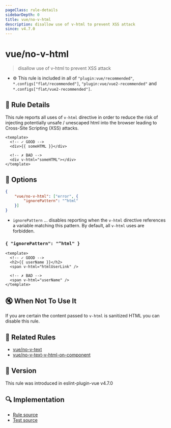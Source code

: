 ```yaml
---
pageClass: rule-details
sidebarDepth: 0
title: vue/no-v-html
description: disallow use of v-html to prevent XSS attack
since: v4.7.0
---
```


# vue/no-v-html

> disallow use of v-html to prevent XSS attack

- :gear: This rule is included in all of `"plugin:vue/recommended"`, `*.configs["flat/recommended"]`, `"plugin:vue/vue2-recommended"` and `*.configs["flat/vue2-recommended"]`.

## :book: Rule Details

This rule reports all uses of `v-html` directive in order to reduce the risk of injecting potentially unsafe / unescaped html into the browser leading to Cross-Site Scripting (XSS) attacks.

<eslint-code-block :rules="{'vue/no-v-html': ['error']}">

```vue
<template>
  <!-- ✓ GOOD -->
  <div>{{ someHTML }}</div>

  <!-- ✗ BAD -->
  <div v-html="someHTML"></div>
</template>
```

</eslint-code-block>

## :wrench: Options

```json
{
    "vue/no-v-html": ["error", {
        "ignorePattern": "^html"
    }]
}
```

- `ignorePattern` ... disables reporting when the `v-html` directive references a variable matching this pattern. By default, all `v-html` uses are forbidden.

### `{ "ignorePattern": "^html" }`

<eslint-code-block :rules="{'vue/no-v-html': ['error', { 'ignorePattern': '^html' }]}">

```vue
<template>
  <!-- ✓ GOOD -->
  <h2>{{ userName }}</h2>
  <span v-html="htmlUserLink" />

  <!-- ✗ BAD -->
  <span v-html="userName" />
</template>
```

</eslint-code-block>

## :mute: When Not To Use It

If you are certain the content passed to `v-html` is sanitized HTML you can disable this rule.

## :couple: Related Rules

- [vue/no-v-text](./no-v-text.md)
- [vue/no-v-text-v-html-on-component](./no-v-text-v-html-on-component.md)

## :rocket: Version

This rule was introduced in eslint-plugin-vue v4.7.0

## :mag: Implementation

- [Rule source](https://github.com/vuejs/eslint-plugin-vue/blob/master/lib/rules/no-v-html.js)
- [Test source](https://github.com/vuejs/eslint-plugin-vue/blob/master/tests/lib/rules/no-v-html.js)

